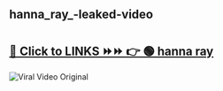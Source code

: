 
 ## hanna_ray_-leaked-video 

# <h2><a href="https://clipsfans.com/hanna_ray_&ref=git">🔗 Click to LINKS ⏩⏩ 👉 🟢 hanna ray  </a></h2>

<a href="https://clipsfans.com/hanna_ray_&ref=git" rel="nofollow" data-target="animated-image.originalLink"><img src="https://i.ibb.co.com/xMMVF88/686577567.gif" alt="Viral Video Original" style="max-width: 100%; display: inline-block;" data-target="animated-image.originalImage"></a>
